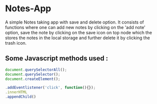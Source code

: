 # Notes-App
A simple Notes taking app with save and delete option.
It consists of functions where one can add new notes by clicking on the 'add note' option, save the note by clicking on the save icon on top node which the stores the notes in the local storage and further delete it by clicking the trash icon.

## Some Javascript methods used :
```javascript
document.querySelectorAll();
document.querySelector();
document.createElement();

.addEventlistener('click', function(){});
.innerHTML
.appendChild()

```